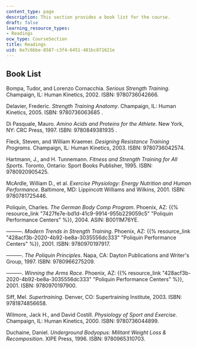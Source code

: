 ```yaml
---
content_type: page
description: This section provides a book list for the course.
draft: false
learning_resource_types:
- Readings
ocw_type: CourseSection
title: Readings
uid: 6e7c6bbe-8587-c3f4-6451-481bc871621e
---
```

## Book List

Bompa, Tudor, and Lorenzo Cornacchia. *Serious Strength Training*. Champaign, IL: Human Kinetics, 2002. ISBN: 9780736042666.

Delavier, Frederic. *Strength Training Anatomy*. Champaign, IL: Human Kinetics, 2005. ISBN: 9780736063685 .

Di Pasquale, Mauro. *Amino Acids and Proteins for the Athlete*. New York, NY: CRC Press, 1997. ISBN: 9780849381935 .

Fleck, Steven, and William Kraemer. *Designing Resistance Training Programs*. Champaign, IL: Human Kinetics, 2003. ISBN: 9780736042574.

Hartmann, J., and H. Tunnemann. *Fitness and Strength Training for All Sports*. Toronto, Ontario: Sport Books Publisher, 1995. ISBN: 9780920905425.

McArdle, William D., et al. *Exercise Physiology: Energy Nutrition and Human Performance*. Baltimore, MD: Lippincott Williams and Wilkins, 2001. ISBN: 9780781725446.

Poliquin, Charles. *The German Body Comp Program*. Phoenix, AZ: {{% resource_link "7427fe7e-bd1d-41c9-9914-955b229059c5" "Poliquin Performance Centers" %}}, 2004. ASIN: B0011M76YE.

———. *Modern Trends in Strength Training*. Phoenix, AZ: {{% resource_link "428acf3b-2020-4b92-be8a-3035556dc333" "Poliquin Performance Centers" %}}, 2001. ISBN: 9780970197917.

———. *The Poliquin Principles*. Napa, CA: Dayton Publications and Writer's Group, 1997. ISBN: 9780966275209.

———. *Winning the Arms Race*. Phoenix, AZ: {{% resource_link "428acf3b-2020-4b92-be8a-3035556dc333" "Poliquin Performance Centers" %}}, 2001. ISBN: 9780970197900.

Siff, Mel. *Supertraining*. Denver, CO: Supertraining Institute, 2003. ISBN: 9781874856658.

Wilmore, Jack H., and David Costill. *Physiology of Sport and Exercise*. Champaign, IL: Human Kinetics, 2000. ISBN: 9780736044899.

Duchaine, Daniel. *Underground Bodyopus: Militant Weight Loss & Recomposition*. XIPE Press, 1996. ISBN: 9780965310703.